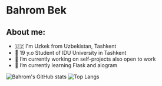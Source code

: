 # Bahrom Bek

## About me:

- 🇺🇿 I'm Uzkek from Uzbekistan, Tashkent
- 👨 19 y.o Student of IDU University in Tashkent
- 🔭 I’m currently working on self-projects also open to work
- 🌱 I’m currently learning Flask and aiogram



![Bahrom's GitHub stats](https://github-readme-stats.vercel.app/api?username=bahromoken&show_icons=true&theme=chartreuse-dark)
![Top Langs](https://github-readme-stats.vercel.app/api/top-langs/?username=bahromoken&layout=compact&theme=chartreuse-dark)
